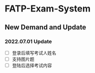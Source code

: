 # FATP-Exam-System

## New Demand and Update

### 2022.07.01 Update

- [ ] 登录后填写考试人姓名
- [ ] 支持图片题
- [ ] 登陆后选择考试内容
